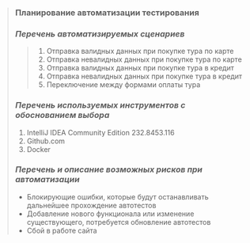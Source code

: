 > ### **Планирование автоматизации тестирования**
> ### _Перечень автоматизируемых сценариев_
> > 1. Отправка валидных данных при покупке тура по карте
> > 2. Отправка невалидных данных при покупке тура по карте
> > 3. Отправка валидных данных при покупке тура в кредит
> > 4. Отправка невалидных данных при покупке тура в кредит
> > 5. Переключение между формами оплаты тура
> ### _Перечень используемых инструментов с обоснованием выбора_
> 1. IntelliJ IDEA Community Edition 232.8453.116
> 2. Github.com
> 3. Docker
> ### _Перечень и описание возможных рисков при автоматизации_
> * Блокирующие ошибки, которые будут останавливать дальнейшее прохождение автотестов
> * Добавление нового функционала или изменение существующего, потребуется обновление автотестов
> * Сбой в работе сайта


